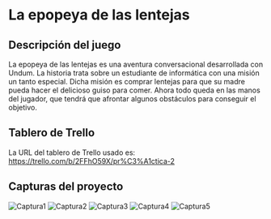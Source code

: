 # La epopeya de las lentejas

## Descripción del juego

La epopeya de las lentejas es una aventura conversacional desarrollada con Undum. La historia trata sobre un estudiante de informática con una misión un tanto especial. Dicha misión es comprar lentejas para que su madre pueda hacer el delicioso guiso para comer. Ahora todo queda en las manos del jugador, que tendrá que afrontar algunos obstáculos para conseguir el objetivo.


## Tablero de Trello

La URL del tablero de Trello usado es: <https://trello.com/b/2FFhO59X/pr%C3%A1ctica-2>


## Capturas del proyecto


![Captura1](https://github.com/UJA-Desarrollo-Agil/dagil-2021-pr2-amm00337/tree/master/capturas_practica2/1.png)
![Captura2](/dagil-2021-pr2-amm00337/capturas_practica2/2.png)
![Captura3](/dagil-2021-pr2-amm00337/capturas_practica2/3.png)
![Captura4](/dagil-2021-pr2-amm00337/capturas_practica2/Captura09-03-21.png)
![Captura5](/dagil-2021-pr2-amm00337/capturas_practica2/captura28-02-21.png)

